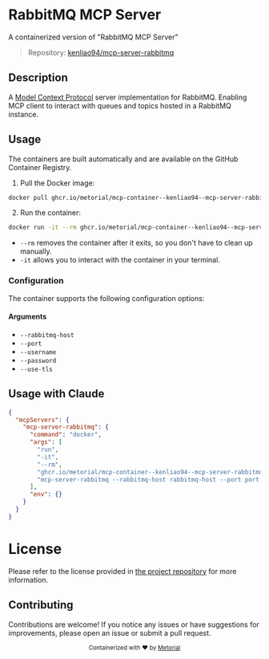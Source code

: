 
# RabbitMQ MCP Server

A containerized version of "RabbitMQ MCP Server"

> Repository: [kenliao94/mcp-server-rabbitmq](https://github.com/kenliao94/mcp-server-rabbitmq)

## Description

A [Model Context Protocol](https://www.anthropic.com/news/model-context-protocol) server implementation for RabbitMQ. Enabling MCP client to interact with queues and topics hosted in a RabbitMQ instance.


## Usage

The containers are built automatically and are available on the GitHub Container Registry.

1. Pull the Docker image:

```bash
docker pull ghcr.io/metorial/mcp-container--kenliao94--mcp-server-rabbitmq--mcp-server-rabbitmq
```

2. Run the container:

```bash
docker run -it --rm ghcr.io/metorial/mcp-container--kenliao94--mcp-server-rabbitmq--mcp-server-rabbitmq 
```

- `--rm` removes the container after it exits, so you don't have to clean up manually.
- `-it` allows you to interact with the container in your terminal.


### Configuration

The container supports the following configuration options:


#### Arguments

- `--rabbitmq-host`
- `--port`
- `--username`
- `--password`
- `--use-tls`






## Usage with Claude

```json
{
  "mcpServers": {
    "mcp-server-rabbitmq": {
      "command": "docker",
      "args": [
        "run",
        "-it",
        "--rm",
        "ghcr.io/metorial/mcp-container--kenliao94--mcp-server-rabbitmq--mcp-server-rabbitmq",
        "mcp-server-rabbitmq --rabbitmq-host rabbitmq-host --port port --username username --password password --use-tls use-tls"
      ],
      "env": {}
    }
  }
}
```

# License

Please refer to the license provided in [the project repository](https://github.com/kenliao94/mcp-server-rabbitmq) for more information.

## Contributing

Contributions are welcome! If you notice any issues or have suggestions for improvements, please open an issue or submit a pull request.

<div align="center">
  <sub>Containerized with ❤️ by <a href="https://metorial.com">Metorial</a></sub>
</div>
  